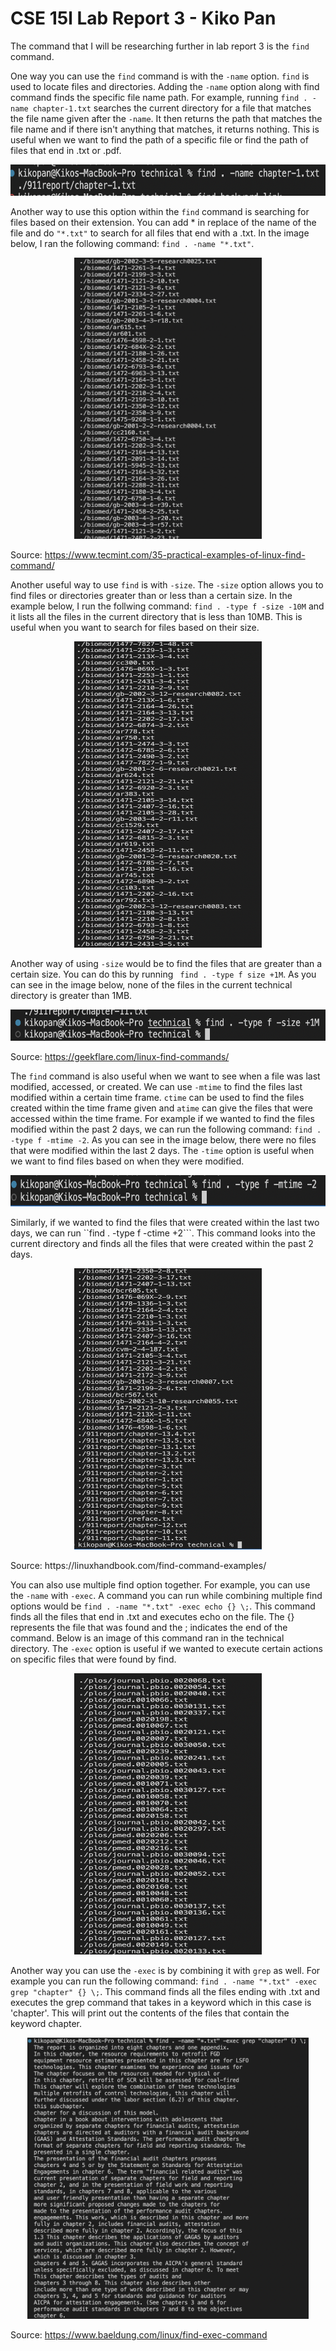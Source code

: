 # CSE 15l Lab Report 3 - Kiko Pan 

The command that I will be researching further in lab report 3 is the ```find``` command. 

One way you can use the ```find``` command is with the ```-name``` option. ```find``` is used to locate files and directories. Adding the ```-name``` option along with find command finds the specific file name path. For example, running ```find . -name chapter-1.txt``` searches the current directory for a file that matches the file name given after the ```-name```. It then returns the path that matches the file name and if there isn't anything that matches, it returns nothing. This is useful when we want to find the path of a specific file or find the path of files that end in .txt or .pdf.
<p align="center"> <img src = "Screen Shot 2023-05-09 at 2.49.09 PM.png" width = "550" height = "50"> </p>

Another way to use this option within the ```find``` command is searching for files based on their extension. You can add * in replace of the name of the file and do ```"*.txt"``` to search for all files that end with a .txt. In the image below, I ran the following command: ```find . -name "*.txt"```. 

<p align="center"> <img src = "Screen Shot 2023-05-09 at 4.32.02 PM.png" width = "300" height = "450"> </p>

Source: https://www.tecmint.com/35-practical-examples-of-linux-find-command/

Another useful way to use ```find``` is with ```-size```. The ```-size``` option allows you to find files or directories greater than or less than a certain size. In the example below, I run the follwing command: ```find . -type f -size -10M``` and it lists all the files in the current directory that is less than 10MB. This is useful when you want to search for files based on their size. 
<p align="center"> <img src = "Screen Shot 2023-05-09 at 4.16.57 PM.png" width = "300" height = "490"> </p>

Another way of using ```-size``` would be to find the files that are greater than a certain size. You can do this by running ``` find . -type f size +1M```. As you can see in the image below, none of the files in the current technical directory is greater than 1MB. 
<p align="center"> <img src = "Screen Shot 2023-05-09 at 4.29.51 PM.png" width = "550" height = "50"> </p>

Source: https://geekflare.com/linux-find-commands/

The ```find``` command is also useful when we want to see when a file was last modified, accessed, or created. We can use ```-mtime``` to find the files last modified within a certain time frame. ```ctime``` can be used to find the files created within the time frame given and ```atime``` can give the files that were accessed within the time frame. For example if we wanted to find the files modified within the past 2 days, we can run the following command: ```find . -type f -mtime -2```. As you can see in the image below, there were no files that were modified within the last 2 days. The ```-time``` option is useful when we want to find files based on when they were modified. 
<p align="center"> <img src = "Screen Shot 2023-05-09 at 4.47.04 PM.png" width = "550" height = "50"> </p>

Similarly, if we wanted to find the files that were created within the last two days, we can run ``find . -type f -ctime +2```. This command looks into the current directory and finds all the files that were created within the past 2 days. 
<p align="center"> <img src = "Screen Shot 2023-05-09 at 4.50.09 PM.png" width = "300" height = "450"> </p>
Source: https://linuxhandbook.com/find-command-examples/

You can also use multiple find option together. For example, you can use the ```-name``` with ```-exec```. A command you can run while combining multiple find options would be ```find . -name "*.txt" -exec echo {} \;```. This command finds all the files that end in .txt and executes echo on the file. The {} represents the file that was found and the \; indicates the end of the command. Below is an image of this command ran in the technical directory. The ```-exec``` option is useful if we wanted to execute certain actions on specific files that were found by find. 
<p align="center"> <img src = "Screen Shot 2023-05-09 at 5.58.45 PM.png" width = "300" height = "450"> </p>

Another way you can use the ```-exec``` is by combining it with ```grep``` as well. For example you can run the following command: ```find . -name "*.txt" -exec grep "chapter" {} \;```. This command finds all the files ending with .txt and executes the grep command that takes in a keyword which in this case is 'chapter'. This will print out the contents of the files that contain the keyword chapter. 

<p align="center"> <img src = "Screen Shot 2023-05-09 at 6.05.57 PM.png" width = "450" height = "450"> </p>

Source: https://www.baeldung.com/linux/find-exec-command




